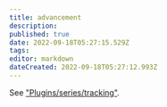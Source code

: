 ```yaml
---
title: advancement
description: 
published: true
date: 2022-09-18T05:27:15.529Z
tags: 
editor: markdown
dateCreated: 2022-09-18T05:27:12.993Z
---
```


See ["Plugins/series/tracking"](/"Plugins/series/tracking").